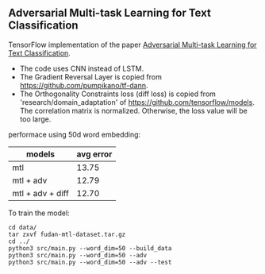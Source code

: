 ## Adversarial Multi-task Learning for Text Classification

TensorFlow implementation of the paper [Adversarial Multi-task Learning for Text Classification](http://www.aclweb.org/anthology/P17-1001). 

- The code uses CNN instead of LSTM. 
- The Gradient Reversal Layer is copied from https://github.com/pumpikano/tf-dann. 
- The Orthogonality Constraints loss (diff loss) is copied from 'research/domain_adaptation' of https://github.com/tensorflow/models. The correlation matrix is normalized. Otherwise, the loss value will be too large.

performace using 50d word embedding:

models           | avg error
-----------------|-----------
mtl              | 13.75
mtl + adv        | 12.79
mtl + adv + diff | 12.70

To train the model:
```
cd data/
tar zxvf fudan-mtl-dataset.tar.gz
cd ../
python3 src/main.py --word_dim=50 --build_data
python3 src/main.py --word_dim=50 --adv
python3 src/main.py --word_dim=50 --adv --test
```
